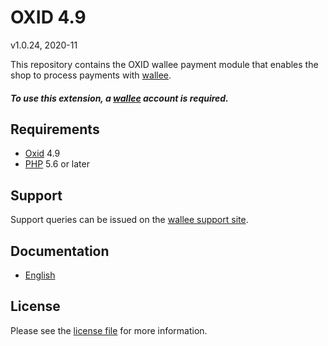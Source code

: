 # OXID 4.9

v1.0.24, 2020-11

This repository contains the OXID  wallee payment module that enables the shop to process payments with [wallee](https://www.wallee.com).

##### To use this extension, a [wallee](https://www.wallee.com) account is required.

## Requirements

* [Oxid](https://www.oxid-esales.com/) 4.9
* [PHP](http://php.net/) 5.6 or later

## Support

Support queries can be issued on the [wallee support site](https://app-wallee.com/space/select?target=/support).

## Documentation

* [English](https://plugin-documentation.wallee.com/wallee-payment/oxid-4.9/1.0.24/docs/en/documentation.html)

## License

Please see the [license file](https://github.com/wallee-payment/oxid-4.9/blob/1.0.24/LICENSE) for more information.